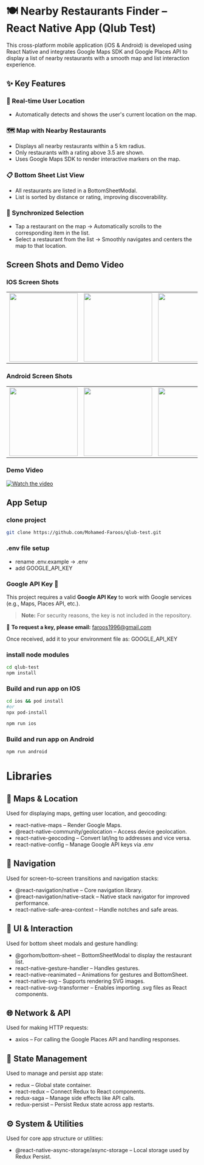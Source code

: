 # 🍽️ Nearby Restaurants Finder – React Native App (Qlub Test)

This cross-platform mobile application (iOS & Android) is developed using React Native and integrates Google Maps SDK and Google Places API to display a list of nearby restaurants with a smooth map and list interaction experience.

## ✨ Key Features
### 📍 Real-time User Location
- Automatically detects and shows the user's current location on the map.

### 🗺️ Map with Nearby Restaurants
- Displays all nearby restaurants within a 5 km radius.
- Only restaurants with a rating above 3.5 are shown.
- Uses Google Maps SDK to render interactive markers on the map.

### 📋 Bottom Sheet List View
- All restaurants are listed in a BottomSheetModal.
- List is sorted by distance or rating, improving discoverability.

### 🔁 Synchronized Selection
- Tap a restaurant on the map → Automatically scrolls to the corresponding item in the list.
- Select a restaurant from the list → Smoothly navigates and centers the map to that location.

## Screen Shots and Demo Video

### IOS Screen Shots 

<table>
  <tr>
    <td><img src="https://drive.google.com/uc?export=view&id=1fhAxO_QG7CJJg83xE3pKe3MRViSLIDWn" width="180" /></td>
    <td><img src="https://drive.google.com/uc?export=view&id=1fhAxO_QG7CJJg83xE3pKe3MRViSLIDWn" width="180" /></td>
    <td><img src="https://drive.google.com/uc?export=view&id=1O48eYutgcnk2j-8UJuxrv-NTAUmTKyHF" width="180" /></td>
  </tr>
</table>

### Android Screen Shots

<table>
  <tr>
    <td><img src="https://drive.google.com/uc?export=view&id=13L835jhtsEqdbL2uNSaAYuUHdM8ETFR7" width="180" /></td>
    <td><img src="https://drive.google.com/uc?export=view&id=1PMLb4rcXN7jQtDDU51hxSPxqNIEnrk0G" width="180" /></td>
    <td><img src="https://drive.google.com/uc?export=view&id=1Hj5XTUr1P-ZBmAcKAbo1ZhyxjySuWm93" width="180" /></td>
  </tr>
</table>

### Demo Video

[![Watch the video](https://drive.google.com/uc?export=view&id=1ZIMpSsxiA6xN7ur2oF4x7mpV0QJTggb-)](https://drive.google.com/file/d/1-bqsPfX_fE4QwrEX2uhCbblqe--5AiOU/view)

##  App Setup

### clone project
```sh
git clone https://github.com/Mohamed-Faroos/qlub-test.git

```

### .env file setup
- rename .env.example -> .env  
- add GOOGLE_API_KEY

### Google API Key 🔑

This project requires a valid **Google API Key** to work with Google services (e.g., Maps, Places API, etc.).

> **Note:** For security reasons, the key is not included in the repository.

📩 **To request a key, please email:** [faroos1996@gmail.com](mailto:faroos1996@gmail.com)

Once received, add it to your environment file as: GOOGLE_API_KEY

### install node modules
```sh
cd qlub-test
npm install

```

### Build and run app on IOS
```sh
cd ios && pod install
#or
npx pod-install

npm run ios
```

### Build and run app on Android
```sh
npm run android
```

# Libraries

## 📍 Maps & Location
Used for displaying maps, getting user location, and geocoding:

- react-native-maps – Render Google Maps.
- @react-native-community/geolocation – Access device geolocation.
- react-native-geocoding – Convert lat/lng to addresses and vice versa.
- react-native-config – Manage Google API keys via .env

## 🧭 Navigation
Used for screen-to-screen transitions and navigation stacks:

- @react-navigation/native – Core navigation library.
- @react-navigation/native-stack – Native stack navigator for improved performance.
- react-native-safe-area-context – Handle notches and safe areas.

## 🧾 UI & Interaction
Used for bottom sheet modals and gesture handling:

- @gorhom/bottom-sheet – BottomSheetModal to display the restaurant list.
- react-native-gesture-handler – Handles gestures.
- react-native-reanimated – Animations for gestures and BottomSheet.
- react-native-svg – Supports rendering SVG images.
- react-native-svg-transformer – Enables importing .svg files as React components.

## 🌐 Network & API
Used for making HTTP requests:

- axios – For calling the Google Places API and handling responses.

## 🧠 State Management
Used to manage and persist app state:

- redux – Global state container.
- react-redux – Connect Redux to React components.
- redux-saga – Manage side effects like API calls.
- redux-persist – Persist Redux state across app restarts.

## ⚙️ System & Utilities
Used for core app structure or utilities:

- @react-native-async-storage/async-storage – Local storage used by Redux Persist.


